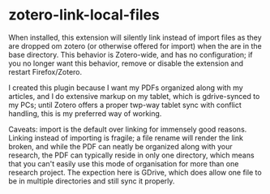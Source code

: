 zotero-link-local-files
=======================

When installed, this extension will silently link instead of import files as they are dropped om zotero (or otherwise
offered for import) when the are in the base directory. This behavior is Zotero-wide, and has no configuration; if you
no longer want this behavior, remove or disable the extension and restart Firefox/Zotero.

I created this plugin because I want my PDFs organized along with my articles, and I do extensive markup  on my tablet,
which is gdrive-synced to my PCs; until Zotero offers a proper twp-way tablet sync with conflict handling, this is my
preferred way of working.

Caveats: import is the default over linking for immensely good reasons. Linking instead of importing is fragile; a file
rename will render the link broken, and while the PDF can neatly be organized along with your research, the PDF can
typically reside in only one directory, which means that you can't easily use this mode of organisation for more than
one research project. The expection here is GDrive, which does allow one file to be in multiple directories and still
sync it properly.
